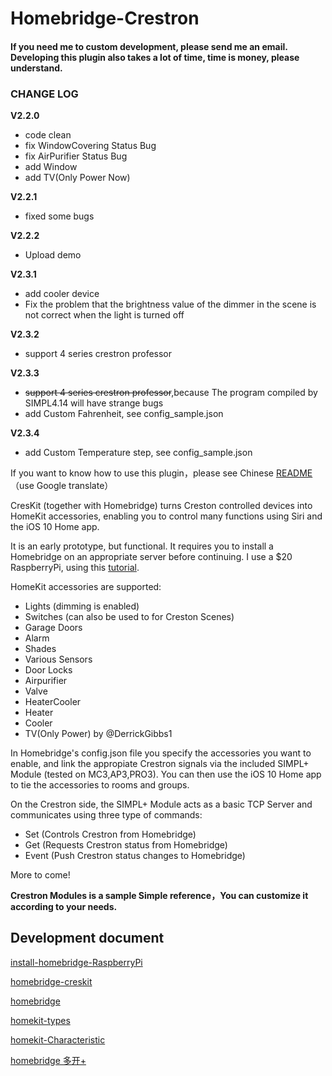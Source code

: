 # Homebridge-Crestron

#### If you need me to custom development, please send me an email. Developing this plugin also takes a lot of time, time is money, please understand.

### CHANGE LOG
**V2.2.0**

- code clean
- fix WindowCovering Status Bug
- fix AirPurifier Status Bug
- add Window
- add TV(Only Power Now)

**V2.2.1**

- fixed some bugs

**V2.2.2**

- Upload demo

**V2.3.1**
- add cooler device
- Fix the problem that the brightness value of the dimmer in the scene is not correct when the light is turned off

**V2.3.2**
- support 4 series crestron professor

**V2.3.3**
- ~~support 4 series crestron professor~~,because The program compiled by SIMPL4.14 will have strange bugs
- add Custom Fahrenheit, see config_sample.json

**V2.3.4**
- add Custom Temperature step, see config_sample.json

If you want to know how to use this plugin，please see Chinese [README](https://github.com/songzh96/homebridge-crestron/blob/master/README-ZhCN.md)（use Google translate）

CresKit (together with Homebridge) turns Creston controlled devices into HomeKit accessories, enabling you to control many functions using Siri and the iOS 10 Home app. 

It is an early prototype, but functional. It requires you to install a Homebridge on an appropriate server before continuing. I use a $20 RaspberryPi, using this [tutorial](https://github.com/nfarina/homebridge/wiki/Running-HomeBridge-on-a-Raspberry-Pi).
 
HomeKit accessories are supported:

- Lights (dimming is enabled)
- Switches (can also be used to for Creston Scenes)
- Garage Doors
- Alarm
- Shades
- Various Sensors
- Door Locks
- Airpurifier
- Valve
- HeaterCooler
- Heater
- Cooler
- TV(Only Power) by @DerrickGibbs1

In Homebridge's config.json file you specify the accessories you want to enable, and link the appropiate Crestron signals via the included SIMPL+ Module (tested on MC3,AP3,PRO3). You can then use the iOS 10 Home app to tie the accessories to rooms and groups.

On the Crestron side, the SIMPL+ Module acts as a basic TCP Server and communicates using three type of commands:

- Set (Controls Crestron from Homebridge)
- Get (Requests Crestron status from Homebridge)
- Event (Push Crestron status changes to Homebridge)

More to come!

**Crestron Modules is a sample Simple reference，You can customize it according to your needs.**

## Development document

[install-homebridge-RaspberryPi](https://github.com/nfarina/homebridge/wiki/Running-HomeBridge-on-a-Raspberry-Pi)

[homebridge-creskit](https://github.com/marcusadolfsson/homebridge-creskit)

[homebridge](https://github.com/nfarina/homebridge)

[homekit-types](https://github.com/KhaosT/HAP-NodeJS/blob/master/lib/gen/HomeKitTypes.js)

[homekit-Characteristic](https://github.com/KhaosT/HAP-NodeJS/blob/master/lib/Characteristic.js)

[homebridge 多开+](https://github.com/nfarina/homebridge/issues/2054) 

